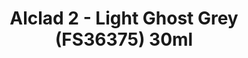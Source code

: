 ---
layout: product
title: "Alclad 2 - Light Ghost Grey (FS36375) 30ml"
price: "TBA" 
desc: "Metalizer boja"
img_path: "/assets/img/ALCE636.webp"
brand: "N/A"
available: false
special_offer: false
new: false
soon: false
cat: "040000"
subcat: "040300"
subsubcat: "0N/A"
sifra: "ALCE636"
popular: false
---